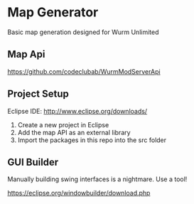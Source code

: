 # Map Generator
Basic map generation designed for Wurm Unlimited

## Map Api ##

https://github.com/codeclubab/WurmModServerApi


## Project Setup ##

Eclipse IDE: http://www.eclipse.org/downloads/

1. Create a new project in Eclipse
2. Add the map API as an external library
3. Import the packages in this repo into the src folder

## GUI Builder ##

Manually building swing interfaces is a nightmare. Use a tool!

https://eclipse.org/windowbuilder/download.php
